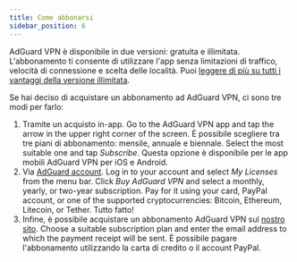 ```yaml
---
title: Come abbonarsi
sidebar_position: 6
---
```


AdGuard VPN è disponibile in due versioni: gratuita e illimitata. L'abbonamento ti consente di utilizzare l'app senza limitazioni di traffico, velocità di connessione e scelta delle località. Puoi [leggere di più su tutti i vantaggi della versione illimitata](free-vs-unlimited.md).

Se hai deciso di acquistare un abbonamento ad AdGuard VPN, ci sono tre modi per farlo:

1. Tramite un acquisto in-app. Go to the AdGuard VPN app and tap the arrow in the upper right corner of the screen. È possibile scegliere tra tre piani di abbonamento: mensile, annuale e biennale. Select the most suitable one and tap *Subscribe*. Questa opzione è disponibile per le app mobili AdGuard VPN per iOS e Android.
2. Via [AdGuard account](https://my.adguard.com/). Log in to your account and select *My Licenses* from the menu bar. Click *Buy AdGuard VPN* and select a monthly, yearly, or two-year subscription. Pay for it using your card, PayPal account, or one of the supported cryptocurrencies: Bitcoin, Ethereum, Litecoin, or Tether. Tutto fatto!
3. Infine, è possibile acquistare un abbonamento AdGuard VPN sul [nostro sito](https://adguard-vpn.com/license.html). Choose a suitable subscription plan and enter the email address to which the payment receipt will be sent. È possibile pagare l'abbonamento utilizzando la carta di credito o il account PayPal.
